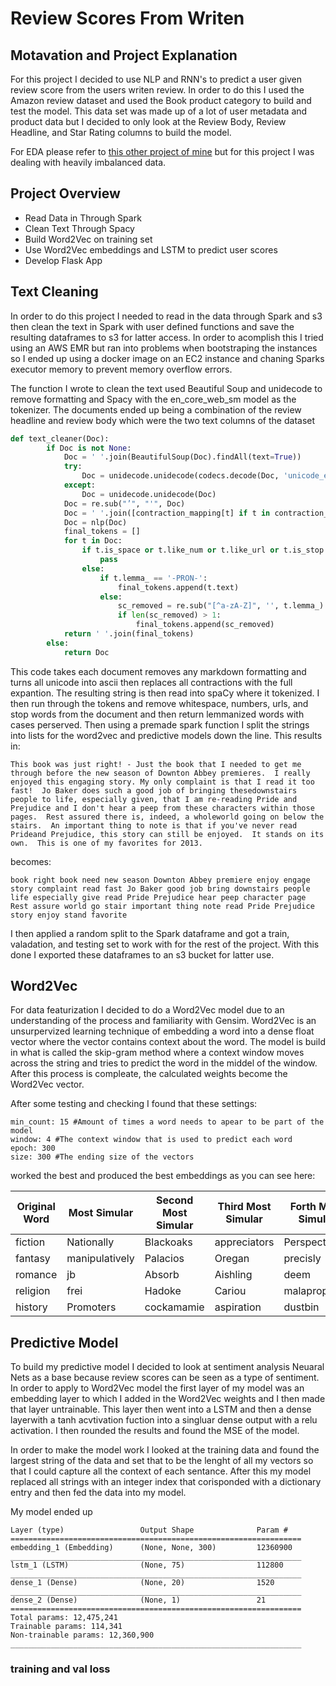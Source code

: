 # Review Scores From Writen 

## Motavation and Project Explanation

For this project I decided to use NLP and RNN's to predict a user given review score from the users writen review. In order to do this I used the Amazon review dataset and used the Book product category to build and test the model. This data set was made up of a lot of user metadata and product data but I decided to only look at the Review Body, Review Headline, and Star Rating columns to build the model.

For EDA please refer to [this other project of mine](https://github.com/Aidan-Jared/NLP-Data-Featurization) but for this project I was dealing with heavily imbalanced data.

## Project Overview

- Read Data in Through Spark
- Clean Text Through Spacy
- Build Word2Vec on training set
- Use Word2Vec embeddings and LSTM to predict user scores
- Develop Flask App

## Text Cleaning

In order to do this project I needed to read in the data through Spark and s3 then clean the text in Spark with user defined functions and save the resulting dataframes to s3 for latter access. In order to acomplish this I tried using an AWS EMR but ran into problems when bootstraping the instances so I ended up using a docker image on an EC2 instance and chaning Sparks executor memory to prevent memory overflow errors.

The function I wrote to clean the text used Beautiful Soup and unidecode to remove formatting and Spacy with the en_core_web_sm model as the tokenizer. The documents ended up being a combination of the review headline and review body which were the two text columns of the dataset

```python
def text_cleaner(Doc):
        if Doc is not None:
            Doc = ' '.join(BeautifulSoup(Doc).findAll(text=True))
            try:
                Doc = unidecode.unidecode(codecs.decode(Doc, 'unicode_escape'))
            except:
                Doc = unidecode.unidecode(Doc)
            Doc = re.sub("’", "'", Doc)
            Doc = ' '.join([contraction_mapping[t] if t in contraction_mapping else t for t in Doc.split(" ")])
            Doc = nlp(Doc)
            final_tokens = []
            for t in Doc:
                if t.is_space or t.like_num or t.like_url or t.is_stop:
                    pass
                else:
                    if t.lemma_ == '-PRON-':
                        final_tokens.append(t.text)
                    else:
                        sc_removed = re.sub("[^a-zA-Z]", '', t.lemma_)
                        if len(sc_removed) > 1:
                            final_tokens.append(sc_removed)
            return ' '.join(final_tokens)
        else:
            return Doc
```

This code takes each document removes any markdown formatting and turns all unicode into ascii then replaces all contractions with the full expantion. The resulting string is then read into spaCy where it tokenized. I then run through the tokens and remove whitespace, numbers, urls, and stop words from the document and then return lemmanized words with cases perserved. Then using a premade spark function I split the strings into lists for the word2vec and predictive models down the line. This results in:

```
This book was just right! - Just the book that I needed to get me through before the new season of Downton Abbey premieres.  I really enjoyed this engaging story. My only complaint is that I read it too fast!  Jo Baker does such a good job of bringing thesedownstairs people to life, especially given, that I am re-reading Pride and Prejudice and I don't hear a peep from these characters within those pages.  Rest assured there is, indeed, a wholeworld going on below the stairs.  An important thing to note is that if you've never read Prideand Prejudice, this story can still be enjoyed.  It stands on its own.  This is one of my favorites for 2013.
```

becomes:

```
book right book need new season Downton Abbey premiere enjoy engage story complaint read fast Jo Baker good job bring downstairs people life especially give read Pride Prejudice hear peep character page Rest assure world go stair important thing note read Pride Prejudice story enjoy stand favorite
```

I then applied a random split to the Spark dataframe and got a train, valadation, and testing set to work with for the rest of the project. With this done I exported these dataframes to an s3 bucket for latter use.

## Word2Vec

For data featurization I decided to do a Word2Vec model due to an understanding of the process and familiarity with Gensim. Word2Vec is an unsurpervized learning technique of embedding a word into a dense float vector where the vector contains context about the word. The model is build in what is called the skip-gram method where a context window moves across the string and tries to predict the word in the middel of the window. After this process is compleate, the calculated weights become the Word2Vec vector.

After some testing and checking I found that these settings:

```
min_count: 15 #Amount of times a word needs to apear to be part of the model
window: 4 #The context window that is used to predict each word
epoch: 300
size: 300 #The ending size of the vectors
``` 

worked the best and produced the best embeddings as you can see here:

|Original Word|Most Simular|Second Most Simular|Third Most Simular|Forth Most Simular|Fifth Most Simular|
|--------|------|------|------|-----|------|
|fiction|Nationally|Blackoaks|appreciators|Perspectives|TSNOTD|
|fantasy|manipulatively|Palacios|Oregan|precisly|Auel|
|romance|jb|Absorb|Aishling|deem|Institutionalizing|
|religion|frei|Hadoke|Cariou|malapropisms|conceited|
|history|Promoters|cockamamie|aspiration|dustbin|Undercurrents|

## Predictive Model

To build my predictive model I decided to look at sentiment analysis Neuaral Nets as a base because review scores can be seen as a type of sentiment. In order to apply to Word2Vec model the first layer of my model was an embedding layer to which I added in the Word2Vec weights and I then made that layer untrainable. This layer then went into a LSTM and then a dense layerwith a tanh acvtivation fuction into a singluar dense output with a relu activation. I then rounded the results and found the MSE of the model.

In order to make the model work I looked at the training data and found the largest string of the data and set that to be the lenght of all my vectors so that I could capture all the context of each sentance. After this my model replaced all strings with an integer index that corisponded with a dictionary entry and then fed the data into my model.

My model ended up


```
Layer (type)                 Output Shape              Param #
=================================================================
embedding_1 (Embedding)      (None, None, 300)         12360900
_________________________________________________________________
lstm_1 (LSTM)                (None, 75)                112800
_________________________________________________________________
dense_1 (Dense)              (None, 20)                1520
_________________________________________________________________
dense_2 (Dense)              (None, 1)                 21
=================================================================
Total params: 12,475,241
Trainable params: 114,341
Non-trainable params: 12,360,900
_________________________________________________________________
```

### training and val loss